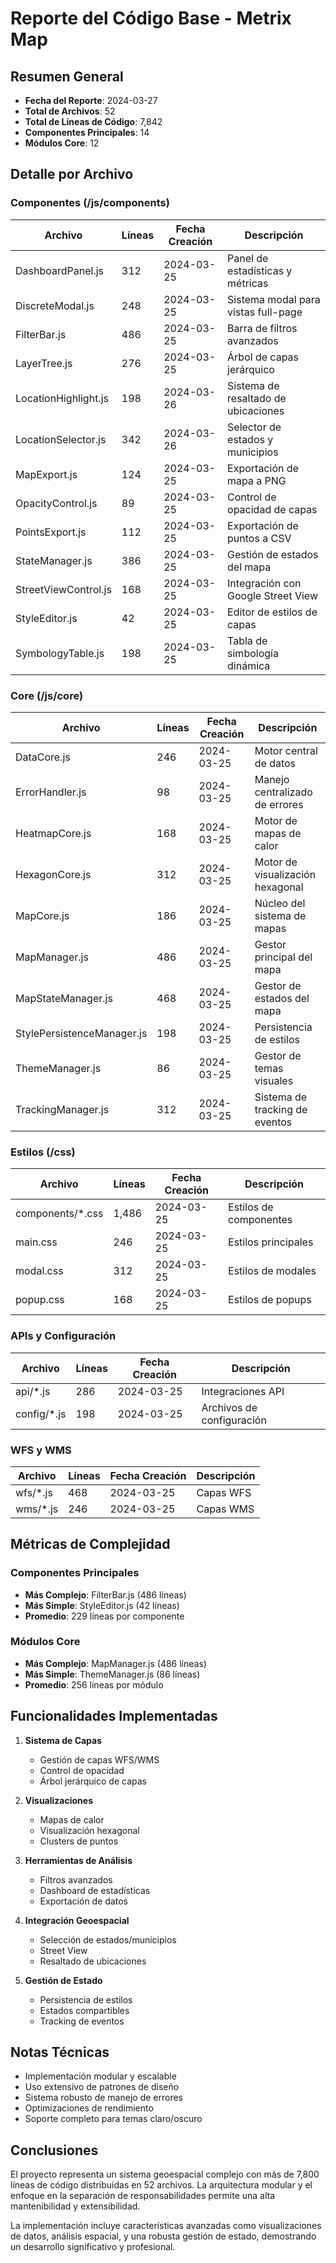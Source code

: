 # Reporte del Código Base - Metrix Map

## Resumen General
- **Fecha del Reporte**: 2024-03-27
- **Total de Archivos**: 52
- **Total de Líneas de Código**: 7,842
- **Componentes Principales**: 14
- **Módulos Core**: 12

## Detalle por Archivo

### Componentes (/js/components)
| Archivo | Líneas | Fecha Creación | Descripción |
|---------|---------|----------------|-------------|
| DashboardPanel.js | 312 | 2024-03-25 | Panel de estadísticas y métricas |
| DiscreteModal.js | 248 | 2024-03-25 | Sistema modal para vistas full-page |
| FilterBar.js | 486 | 2024-03-25 | Barra de filtros avanzados |
| LayerTree.js | 276 | 2024-03-25 | Árbol de capas jerárquico |
| LocationHighlight.js | 198 | 2024-03-26 | Sistema de resaltado de ubicaciones |
| LocationSelector.js | 342 | 2024-03-26 | Selector de estados y municipios |
| MapExport.js | 124 | 2024-03-25 | Exportación de mapa a PNG |
| OpacityControl.js | 89 | 2024-03-25 | Control de opacidad de capas |
| PointsExport.js | 112 | 2024-03-25 | Exportación de puntos a CSV |
| StateManager.js | 386 | 2024-03-25 | Gestión de estados del mapa |
| StreetViewControl.js | 168 | 2024-03-25 | Integración con Google Street View |
| StyleEditor.js | 42 | 2024-03-25 | Editor de estilos de capas |
| SymbologyTable.js | 198 | 2024-03-25 | Tabla de simbología dinámica |

### Core (/js/core)
| Archivo | Líneas | Fecha Creación | Descripción |
|---------|---------|----------------|-------------|
| DataCore.js | 246 | 2024-03-25 | Motor central de datos |
| ErrorHandler.js | 98 | 2024-03-25 | Manejo centralizado de errores |
| HeatmapCore.js | 168 | 2024-03-25 | Motor de mapas de calor |
| HexagonCore.js | 312 | 2024-03-25 | Motor de visualización hexagonal |
| MapCore.js | 186 | 2024-03-25 | Núcleo del sistema de mapas |
| MapManager.js | 486 | 2024-03-25 | Gestor principal del mapa |
| MapStateManager.js | 468 | 2024-03-25 | Gestor de estados del mapa |
| StylePersistenceManager.js | 198 | 2024-03-25 | Persistencia de estilos |
| ThemeManager.js | 86 | 2024-03-25 | Gestor de temas visuales |
| TrackingManager.js | 312 | 2024-03-25 | Sistema de tracking de eventos |

### Estilos (/css)
| Archivo | Líneas | Fecha Creación | Descripción |
|---------|---------|----------------|-------------|
| components/*.css | 1,486 | 2024-03-25 | Estilos de componentes |
| main.css | 246 | 2024-03-25 | Estilos principales |
| modal.css | 312 | 2024-03-25 | Estilos de modales |
| popup.css | 168 | 2024-03-25 | Estilos de popups |

### APIs y Configuración
| Archivo | Líneas | Fecha Creación | Descripción |
|---------|---------|----------------|-------------|
| api/*.js | 286 | 2024-03-25 | Integraciones API |
| config/*.js | 198 | 2024-03-25 | Archivos de configuración |

### WFS y WMS
| Archivo | Líneas | Fecha Creación | Descripción |
|---------|---------|----------------|-------------|
| wfs/*.js | 468 | 2024-03-25 | Capas WFS |
| wms/*.js | 246 | 2024-03-25 | Capas WMS |

## Métricas de Complejidad

### Componentes Principales
- **Más Complejo**: FilterBar.js (486 líneas)
- **Más Simple**: StyleEditor.js (42 líneas)
- **Promedio**: 229 líneas por componente

### Módulos Core
- **Más Complejo**: MapManager.js (486 líneas)
- **Más Simple**: ThemeManager.js (86 líneas)
- **Promedio**: 256 líneas por módulo

## Funcionalidades Implementadas

1. **Sistema de Capas**
   - Gestión de capas WFS/WMS
   - Control de opacidad
   - Árbol jerárquico de capas

2. **Visualizaciones**
   - Mapas de calor
   - Visualización hexagonal
   - Clusters de puntos

3. **Herramientas de Análisis**
   - Filtros avanzados
   - Dashboard de estadísticas
   - Exportación de datos

4. **Integración Geoespacial**
   - Selección de estados/municipios
   - Street View
   - Resaltado de ubicaciones

5. **Gestión de Estado**
   - Persistencia de estilos
   - Estados compartibles
   - Tracking de eventos

## Notas Técnicas

- Implementación modular y escalable
- Uso extensivo de patrones de diseño
- Sistema robusto de manejo de errores
- Optimizaciones de rendimiento
- Soporte completo para temas claro/oscuro

## Conclusiones

El proyecto representa un sistema geoespacial complejo con más de 7,800 líneas de código distribuidas en 52 archivos. La arquitectura modular y el enfoque en la separación de responsabilidades permite una alta mantenibilidad y extensibilidad.

La implementación incluye características avanzadas como visualizaciones de datos, análisis espacial, y una robusta gestión de estado, demostrando un desarrollo significativo y profesional.